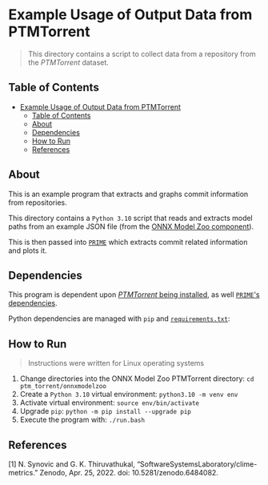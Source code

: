 # Example Usage of Output Data from PTMTorrent

> This directory contains a script to collect data from a repository from the
> *PTMTorrent* dataset.

## Table of Contents

- [Example Usage of Output Data from PTMTorrent](#example-usage-of-output-data-from-ptmtorrent)
  - [Table of Contents](#table-of-contents)
  - [About](#about)
  - [Dependencies](#dependencies)
  - [How to Run](#how-to-run)
  - [References](#references)

## About

This is an example program that extracts and graphs commit information from
repositories.

This directory contains a `Python 3.10` script that reads and extracts model
paths from an example JSON file (from the
[ONNX Model Zoo component](../ptm_torrent/onnxmodelzoo/README.md)).

This is then passed into
[`PRIME`](https://github.com/SoftwareSystemsLaboratory/PRIME) which extracts
commit related information and plots it.

## Dependencies

This program is dependent upon
[*PTMTorrent* being installed](../README.md#how-to-install), as well
[`PRIME`'s dependencies](https://github.com/SoftwareSystemsLaboratory/PRIME).

Python dependencies are managed with `pip` and
[`requirements.txt`](requirements.txt):

## How to Run

> Instructions were written for Linux operating systems

1. Change directories into the ONNX Model Zoo PTMTorrent directory:
   `cd ptm_torrent/onnxmodelzoo`
1. Create a `Python 3.10` virtual environment: `python3.10 -m venv env`
1. Activate virtual environment: `source env/bin/activate`
1. Upgrade `pip`: `python -m pip install --upgrade pip`
1. Execute the program with: `./run.bash`

## References

\[1\] N. Synovic and G. K. Thiruvathukal,
“SoftwareSystemsLaboratory/clime-metrics.” Zenodo, Apr. 25, 2022. doi:
10.5281/zenodo.6484082.
